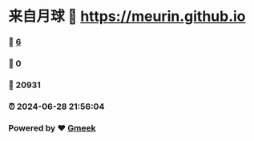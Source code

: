 # 来自月球 :link: https://meurin.github.io 
### :page_facing_up: [6](https://meurin.github.io/tag.html) 
### :speech_balloon: 0 
### :hibiscus: 20931 
### :alarm_clock: 2024-06-28 21:56:04 
### Powered by :heart: [Gmeek](https://github.com/Meekdai/Gmeek)
